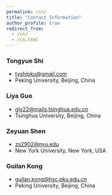 ```yaml
---
permalink: /cn/
title: "Contact Information"
author_profile: true
redirect_from: 
  - /cn/
  - /cn.html
---
```

### Tongyue Shi
* tyshipku@gmail.com
* Peking University, Beijing, China

### Liya Guo
* gly22@mails.tsinghua.edu.cn
* Tsinghua University, Beijing, China

### Zeyuan Shen
* zs2902@nyu.edu
* New York University, New York, USA

### Guilan Kong
* guilan.kong@hsc.pku.edu.cn
* Peking University, Beijing, China